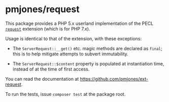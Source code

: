 # pmjones/request

This package provides a PHP 5.x userland implementation of the PECL
[`request`](http://pecl.php.net/request) extension (which is for PHP 7.x).

Usage is identical to that of the extension, with these exceptions:

- The `ServerRequest::__get()` etc. magic methods are declared as `final`; this
  is to help mitigate attempts to subvert immutability.

- The `ServerRequest::$content` property is populated at instantiation time,
  instead of at the time of first access.

You can read the documentation at <https://github.com/pmjones/ext-request>.

To run the tests, issue `composer test` at the package root.
